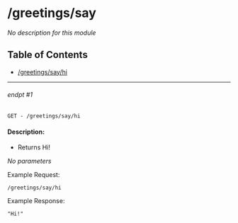 # /greetings/say

_No description for this module_

## Table of Contents
- [/greetings/say/hi](#endpt-1)

___
###### endpt #1
```
GET - /greetings/say/hi
```

#### Description:
- Returns Hi!

_No parameters_


Example Request:
```
/greetings/say/hi
```

Example Response:
```
"Hi!"
```
